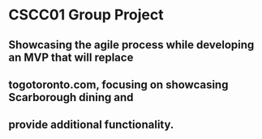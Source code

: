 # CSCC01 Group Project

## Showcasing the agile process while developing an MVP that will replace

## togotoronto.com, focusing on showcasing Scarborough dining and

## provide additional functionality.
